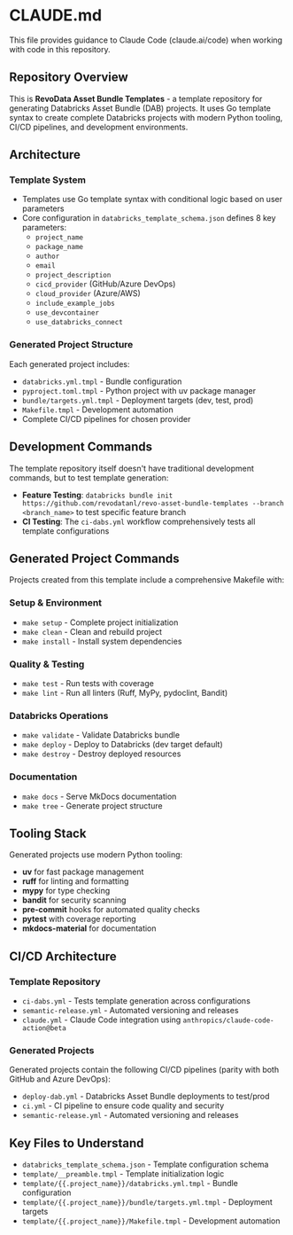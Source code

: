 # CLAUDE.md

This file provides guidance to Claude Code (claude.ai/code) when working with code in this repository.

## Repository Overview

This is **RevoData Asset Bundle Templates** - a template repository for generating Databricks Asset Bundle (DAB) projects. It uses Go template syntax to create complete Databricks projects with modern Python tooling, CI/CD pipelines, and development environments.

## Architecture

### Template System

- Templates use Go template syntax with conditional logic based on user parameters
- Core configuration in `databricks_template_schema.json` defines 8 key parameters:
  - `project_name`
  - `package_name`
  - `author`
  - `email`
  - `project_description`
  - `cicd_provider` (GitHub/Azure DevOps)
  - `cloud_provider` (Azure/AWS)
  - `include_example_jobs`
  - `use_devcontainer`
  - `use_databricks_connect`

### Generated Project Structure

Each generated project includes:

- `databricks.yml.tmpl` - Bundle configuration
- `pyproject.toml.tmpl` - Python project with uv package manager
- `bundle/targets.yml.tmpl` - Deployment targets (dev, test, prod)
- `Makefile.tmpl` - Development automation
- Complete CI/CD pipelines for chosen provider

## Development Commands

The template repository itself doesn't have traditional development commands, but to test template generation:

- **Feature Testing**: `databricks bundle init https://github.com/revodatanl/revo-asset-bundle-templates --branch <branch_name>` to test specific feature branch
- **CI Testing**: The `ci-dabs.yml` workflow comprehensively tests all template configurations

## Generated Project Commands

Projects created from this template include a comprehensive Makefile with:

### Setup & Environment

- `make setup` - Complete project initialization
- `make clean` - Clean and rebuild project
- `make install` - Install system dependencies

### Quality & Testing

- `make test` - Run tests with coverage
- `make lint` - Run all linters (Ruff, MyPy, pydoclint, Bandit)

### Databricks Operations

- `make validate` - Validate Databricks bundle
- `make deploy` - Deploy to Databricks (dev target default)
- `make destroy` - Destroy deployed resources

### Documentation

- `make docs` - Serve MkDocs documentation
- `make tree` - Generate project structure

## Tooling Stack

Generated projects use modern Python tooling:

- **uv** for fast package management
- **ruff** for linting and formatting
- **mypy** for type checking
- **bandit** for security scanning
- **pre-commit** hooks for automated quality checks
- **pytest** with coverage reporting
- **mkdocs-material** for documentation

## CI/CD Architecture

### Template Repository

- `ci-dabs.yml` - Tests template generation across configurations
- `semantic-release.yml` - Automated versioning and releases
- `claude.yml` - Claude Code integration using `anthropics/claude-code-action@beta`

### Generated Projects

Generated projects contain the following CI/CD pipelines (parity with both GitHub and Azure DevOps):

- `deploy-dab.yml` - Databricks Asset Bundle deployments to test/prod
- `ci.yml` - CI pipeline to ensure code quality and security
- `semantic-release.yml` - Automated versioning and releases

## Key Files to Understand

- `databricks_template_schema.json` - Template configuration schema
- `template/__preamble.tmpl` - Template initialization logic
- `template/{{.project_name}}/databricks.yml.tmpl` - Bundle configuration
- `template/{{.project_name}}/bundle/targets.yml.tmpl` - Deployment targets
- `template/{{.project_name}}/Makefile.tmpl` - Development automation
